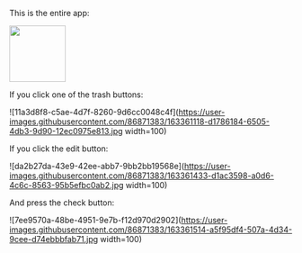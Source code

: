 This is the entire app:

<img src="https://user-images.githubusercontent.com/86871383/163360985-97fae5c6-d9c9-4ee5-b107-edc5d1ef116c.jpg" width=100 />

If you click one of the trash buttons:

![11a3d8f8-c5ae-4d7f-8260-9d6cc0048c4f](https://user-images.githubusercontent.com/86871383/163361118-d1786184-6505-4db3-9d90-12ec0975e813.jpg width=100)

If you click the edit button:

![da2b27da-43e9-42ee-abb7-9bb2bb19568e](https://user-images.githubusercontent.com/86871383/163361433-d1ac3598-a0d6-4c6c-8563-95b5efbc0ab2.jpg width=100)

And press the check button: 

![7ee9570a-48be-4951-9e7b-f12d970d2902](https://user-images.githubusercontent.com/86871383/163361514-a5f95df4-507a-4d34-9cee-d74ebbbfab71.jpg width=100)
